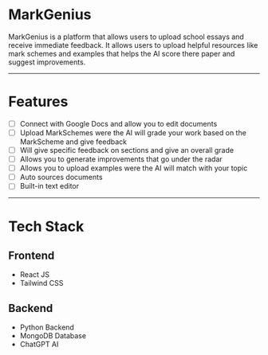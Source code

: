 # MarkGenius
MarkGenius is a platform that allows users to upload school essays and receive immediate feedback. It allows users to upload helpful resources like mark schemes and examples that helps the AI score there paper and suggest improvements.
___

# Features 
- [ ] Connect with Google Docs and allow you to edit documents 
- [ ] Upload MarkSchemes were the AI will grade your work based on the MarkScheme and give feedback
- [ ] Will give specific feedback on sections and give an overall grade
- [ ] Allows you to generate improvements that go under the radar 
- [ ] Allows you to upload examples were the AI will match with your topic 
- [ ] Auto sources documents
- [ ] Built-in text editor

___

# Tech Stack 
**Frontend**
-
- React JS
- Tailwind CSS

**Backend**
- 
- Python Backend
- MongoDB Database
- ChatGPT AI

